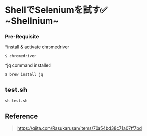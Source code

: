 # ShellでSeleniumを試す✅ ~Shellnium~ 


### Pre-Requisite

*install & activate chromedriver
```
$ chromedriver
```
*jq command installed
```
$ brew install jq
```

## test.sh

```
sh test.sh
```

## Reference

>https://qiita.com/Rasukarusan/items/70a54bd38c71a07ff7bd